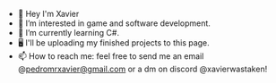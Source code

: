- 👋 Hey I'm Xavier
- 👀 I’m interested in game and software development.
- 🌱 I’m currently learning C#.
- 🖥️ I'll be uploading my finished projects to this page.
- 📫 How to reach me: feel free to send me an email @pedromrxavier@gmail.com or a dm on discord @xavierwastaken!

<!---
XavierWasTaken/XavierWasTaken is a ✨ special ✨ repository because its `README.md` (this file) appears on your GitHub profile.
You can click the Preview link to take a look at your changes.
--->

